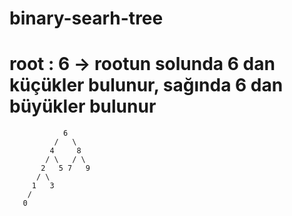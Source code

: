 # binary-searh-tree

# root : 6  -> rootun solunda 6 dan küçükler bulunur, sağında 6 dan büyükler bulunur

                6
              /   \
             4     8
            / \   / \
           2   5 7   9
          / \
         1   3
        /
       0

        
